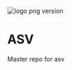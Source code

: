 ![logo png version](https://user-images.githubusercontent.com/92492605/201800367-c033896a-0ac5-423c-9680-afd4e298d8a0.png)
# ASV
Master repo for asv

